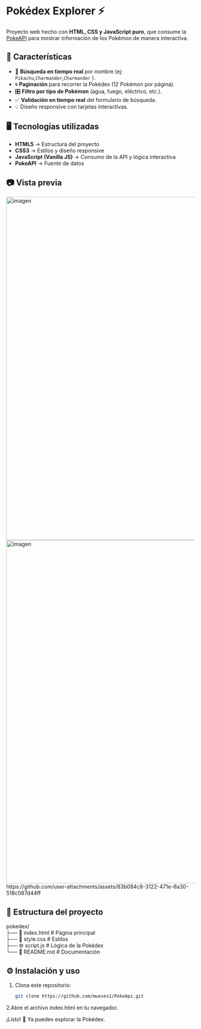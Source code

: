 # Pokédex Explorer ⚡

Proyecto web hecho con **HTML, CSS y JavaScript puro**, que consume la [PokeAPI](https://pokeapi.co/) para mostrar información de los Pokémon de manera interactiva.

## 🚀 Características

- 🔎 **Búsqueda en tiempo real** por nombre (ej: `Pikachu`,`Charmander`,`Charmander` ).
- 🌀 **Paginación** para recorrer la Pokédex (12 Pokémon por página).
- 🎛 **Filtro por tipo de Pokémon** (agua, fuego, eléctrico, etc.).
- ✅ **Validación en tiempo real** del formulario de búsqueda.
- 💡 Diseño responsive con tarjetas interactivas.

## 🖥️ Tecnologías utilizadas

- **HTML5** → Estructura del proyecto  
- **CSS3** → Estilos y diseño responsive  
- **JavaScript (Vanilla JS)** → Consumo de la API y lógica interactiva  
- **PokeAPI** → Fuente de datos

## 📷 Vista previa
<img width="1919" height="916" alt="imagen" src="https://github.com/user-attachments/assets/26a1fe61-bb92-4132-b5f7-4747f8dccd84" />
<img width="1919" height="916" alt="imagen" src="https://github.com/user-attachments/assets/ad0a2221-5c4d-44e1-82d9-24177b35c197" />
https://github.com/user-attachments/assets/83b084c8-3122-471e-8a30-518c087d44ff


## 📂 Estructura del proyecto
pokedex/</br>
├── 📄 index.html # Página principal </br>
├── 🎨 style.css # Estilos</br>
├── ⚙️ script.js # Lógica de la Pokédex</br>
└── 📘 README.md # Documentación

## ⚙️ Instalación y uso

1. Clona este repositorio:
   ```bash
   git clone https://github.com/mueses1/PokeApi.git
2.Abre el archivo index.html en tu navegador.

¡Listo! 🎉 Ya puedes explorar la Pokédex.
